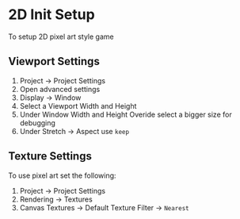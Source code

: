 # 2D Init Setup

To setup 2D pixel art style game

## Viewport Settings
1. Project -> Project Settings
2. Open advanced settings
3. Display -> Window
4. Select a Viewport Width and Height
5. Under Window Width and Height Overide select a bigger size for debugging
6. Under Stretch -> Aspect use `keep`

## Texture Settings
To use pixel art set the following:

1. Project -> Project Settings
2. Rendering -> Textures 
3. Canvas Textures -> Default Texture Filter -> `Nearest`
